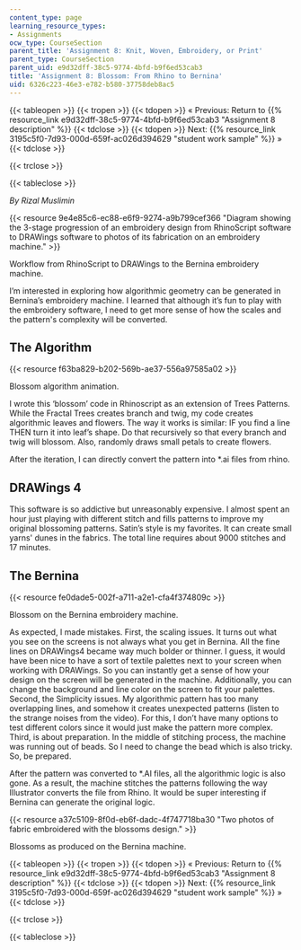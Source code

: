 ```yaml
---
content_type: page
learning_resource_types:
- Assignments
ocw_type: CourseSection
parent_title: 'Assignment 8: Knit, Woven, Embroidery, or Print'
parent_type: CourseSection
parent_uid: e9d32dff-38c5-9774-4bfd-b9f6ed53cab3
title: 'Assignment 8: Blossom: From Rhino to Bernina'
uid: 6326c223-46e3-e782-b580-37758deb8ac5
---
```


{{< tableopen >}}
{{< tropen >}}
{{< tdopen >}}
« Previous: Return to {{% resource_link e9d32dff-38c5-9774-4bfd-b9f6ed53cab3 "Assignment 8 description" %}}
{{< tdclose >}}
{{< tdopen >}}
Next: {{% resource_link 3195c5f0-7d93-000d-659f-ac026d394629 "student work sample" %}} »
{{< tdclose >}}

{{< trclose >}}

{{< tableclose >}}

_By Rizal Muslimin_

{{< resource 9e4e85c6-ec88-e6f9-9274-a9b799cef366 "Diagram showing the 3-stage progression of an embroidery design from RhinoScript software to DRAWings software to photos of its fabrication on an embroidery machine." >}}

Workflow from RhinoScript to DRAWings to the Bernina embroidery machine.

I’m interested in exploring how algorithmic geometry can be generated in Bernina’s embroidery machine. I learned that although it’s fun to play with the embroidery software, I need to get more sense of how the scales and the pattern's complexity will be converted.

The Algorithm
-------------

{{< resource f63ba829-b202-569b-ae37-556a97585a02 >}}

Blossom algorithm animation.

I wrote this ‘blossom’ code in Rhinoscript as an extension of Trees Patterns. While the Fractal Trees creates branch and twig, my code creates algorithmic leaves and flowers. The way it works is similar: IF you find a line THEN turn it into leaf’s shape. Do that recursively so that every branch and twig will blossom. Also, randomly draws small petals to create flowers.

After the iteration, I can directly convert the pattern into \*.ai files from rhino.

DRAWings 4
----------

This software is so addictive but unreasonably expensive. I almost spent an hour just playing with different stitch and fills patterns to improve my original blossoming patterns. Satin’s style is my favorites. It can create small yarns' dunes in the fabrics. The total line requires about 9000 stitches and 17 minutes.

The Bernina
-----------

{{< resource fe0dade5-002f-a711-a2e1-cfa4f374809c >}}

Blossom on the Bernina embroidery machine.

As expected, I made mistakes. First, the scaling issues. It turns out what you see on the screens is not always what you get in Bernina. All the fine lines on DRAWings4 became way much bolder or thinner. I guess, it would have been nice to have a sort of textile palettes next to your screen when working with DRAWings. So you can instantly get a sense of how your design on the screen will be generated in the machine. Additionally, you can change the background and line color on the screen to fit your palettes. Second, the Simplicity issues. My algorithmic pattern has too many overlapping lines, and somehow it creates unexpected patterns (listen to the strange noises from the video). For this, I don’t have many options to test different colors since it would just make the pattern more complex. Third, is about preparation. In the middle of stitching process, the machine was running out of beads. So I need to change the bead which is also tricky. So, be prepared.

After the pattern was converted to \*.AI files, all the algorithmic logic is also gone. As a result, the machine stitches the patterns following the way Illustrator converts the file from Rhino. It would be super interesting if Bernina can generate the original logic.

{{< resource a37c5109-8f0d-eb6f-dadc-4f747718ba30 "Two photos of fabric embroidered with the blossoms design." >}}

Blossoms as produced on the Bernina machine.

{{< tableopen >}}
{{< tropen >}}
{{< tdopen >}}
« Previous: Return to {{% resource_link e9d32dff-38c5-9774-4bfd-b9f6ed53cab3 "Assignment 8 description" %}}
{{< tdclose >}}
{{< tdopen >}}
Next: {{% resource_link 3195c5f0-7d93-000d-659f-ac026d394629 "student work sample" %}} »
{{< tdclose >}}

{{< trclose >}}

{{< tableclose >}}